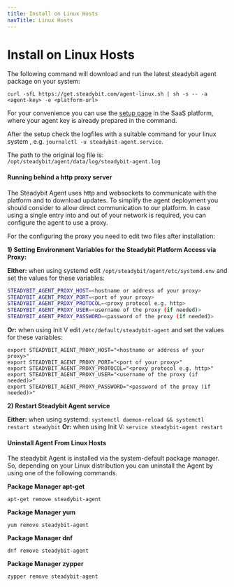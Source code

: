 ```yaml
---
title: Install on Linux Hosts
navTitle: Linux Hosts
---
```


# Install on Linux Hosts

The following command will download and run the latest steadybit agent package on your system:

```shell
curl -sfL https://get.steadybit.com/agent-linux.sh | sh -s -- -a <agent-key> -e <platform-url>
```

For your convenience you can use the [setup page](https://platform.steadybit.com/settings/agents/setup) in the SaaS platform, where your agent key is already prepared in the command.

After the setup check the logfiles with a suitable command for your linux system , e.g. `journalctl -u steadybit-agent.service`.

The path to the original log file is: `/opt/steadybit/agent/data/log/steadybit-agent.log`

#### Running behind a http proxy server

The Steadybit Agent uses http and websockets to communicate with the platform and to download updates. To simplify the agent deployment you should consider to allow direct communication to our platform. In case using a single entry into and out of your network is required, you can configure the agent to use a proxy.

For the configuring the proxy you need to edit two files after installation:

**1) Setting Environment Variables for the Steadybit Platform Access via Proxy:**

**Either:** when using systemd edit `/opt/steadybit/agent/etc/systemd.env` and set the values for these variables:

```bash
STEADYBIT_AGENT_PROXY_HOST=<hostname or address of your proxy>
STEADYBIT_AGENT_PROXY_PORT=<port of your proxy>
STEADYBIT_AGENT_PROXY_PROTOCOL=<proxy protocol e.g. http>
STEADYBIT_AGENT_PROXY_USER=<username of the proxy (if needed)>
STEADYBIT_AGENT_PROXY_PASSWORD=<password of the proxy (if needed)>
```

**Or:** when using Init V edit `/etc/default/steadybit-agent` and set the values for these variables:

```shell
export STEADYBIT_AGENT_PROXY_HOST="<hostname or address of your proxy>"
export STEADYBIT_AGENT_PROXY_PORT="<port of your proxy>"
export STEADYBIT_AGENT_PROXY_PROTOCOL="<proxy protocol e.g. http>"
export STEADYBIT_AGENT_PROXY_USER="<username of the proxy (if needed)>"
export STEADYBIT_AGENT_PROXY_PASSWORD="<password of the proxy (if needed)>"
```

**2) Restart Steadybit Agent service**

**Either:** when using systemd: `systemctl daemon-reload && systemctl restart steadybit` **Or:** when using Init V: `service steadybit-agent restart`

#### Uninstall Agent From Linux Hosts

The steadybit Agent is installed via the system-default package manager. So, depending on your Linux distribution you can uninstall the Agent by using one of the following commands.

**Package Manager apt-get**

```shell
apt-get remove steadybit-agent
```

**Package Manager yum**

```shell
yum remove steadybit-agent
```

**Package Manager dnf**

```shell
dnf remove steadybit-agent
```

**Package Manager zypper**

```shell
zypper remove steadybit-agent
```
